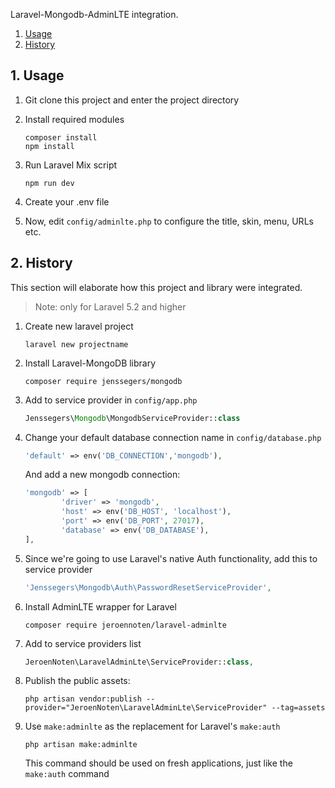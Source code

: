 Laravel-Mongodb-AdminLTE integration.

1. [Usage](#1-usage)
2. [History](#2-history)

## 1. Usage
1. Git clone this project and enter the project directory

2. Install required modules
    ```
    composer install
    npm install
    ```
3. Run Laravel Mix script
    ```
    npm run dev
    ```
4. Create your .env file

5. Now, edit `config/adminlte.php` to configure the title, skin, menu, URLs etc.

## 2. History
This section will elaborate how this project and library were integrated.
> Note: only for Laravel 5.2 and higher
1. Create new laravel project
    ```
    laravel new projectname
    ```
2. Install Laravel-MongoDB library
    ```
    composer require jenssegers/mongodb
    ```
3. Add to service provider in `config/app.php`
    ```php
    Jenssegers\Mongodb\MongodbServiceProvider::class
    ```
4. Change your default database connection name in `config/database.php`
    
    ```php
    'default' => env('DB_CONNECTION','mongodb'),
    ```
    And add a new mongodb connection:
    
    ```php
    'mongodb' => [
            'driver' => 'mongodb',
            'host' => env('DB_HOST', 'localhost'),
            'port' => env('DB_PORT', 27017),
            'database' => env('DB_DATABASE'),
    ],
    ```
5. Since we're going to use Laravel's native Auth functionality, add this to service provider
    
    ```php
    'Jenssegers\Mongodb\Auth\PasswordResetServiceProvider',
    ```
6. Install AdminLTE wrapper for Laravel
    
    ```
    composer require jeroennoten/laravel-adminlte
    ```
7. Add to service providers list
    
    ```php
    JeroenNoten\LaravelAdminLte\ServiceProvider::class,
    ```
8. Publish the public assets:

    ```
    php artisan vendor:publish --provider="JeroenNoten\LaravelAdminLte\ServiceProvider" --tag=assets
    ```
9. Use `make:adminlte` as the replacement for Laravel's `make:auth`
    
    ```
    php artisan make:adminlte
    ```

    This command should be used on fresh applications, just like the `make:auth` command

